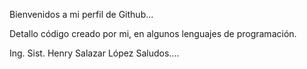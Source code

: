 Bienvenidos a mi perfil de Github... 

Detallo código creado por mi, en algunos lenguajes de programación.

Ing. Sist. Henry Salazar López
Saludos....

